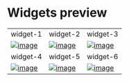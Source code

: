 # Widgets preview

<table>
  <tr>
    <td width="33.3333%">widget-1</td>
    <td width="33.3333%">widget-2</td>
    <td width="33.3333%">widget-3</td>
  </tr>

  <tr>
    <td width="33.3333%">
        <a href="https://github.com/Clueless-Community/seamless-ui/blob/main/Widgets/src/widget-1.html">
            <img src="https://i.postimg.cc/JhSdPFmH/Screenshot-2201.png" alt="image" border="0"/>
        </a>
    </td>
    <td width="33.3333%">
        <a href="https://github.com/Clueless-Community/seamless-ui/blob/main/Widgets/src/widget-2.html">
            <img src="https://i.postimg.cc/50vKGmN7/Screenshot-2202.png" alt="image" border="0"/>
        </a>
    </td>
    <td width="33.3333%">
        <a href="https://github.com/Clueless-Community/seamless-ui/blob/main/Widgets/src/widget-3.html">
            <img src="https://i.postimg.cc/0jsXqJz8/Screenshot-2203.png" alt="image" border="0"/>
        </a>
    </td>
  </tr>

  <tr>
    <td width="33.3333%">widget-4</td>
    <td width="33.3333%">widget-5</td>
    <td width="33.3333%">widget-6</td>
  </tr>
  <tr>
    <td width="33.3333%">
        <a href="https://github.com/Clueless-Community/seamless-ui/blob/main/Widgets/src/widget-4.html">
            <img src="https://i.postimg.cc/HWwP93Nj/Screenshot-2204.png" alt="image" border="0"/>
        </a>
    </td>
    <td width="33.3333%">
        <a href="https://github.com/Clueless-Community/seamless-ui/blob/main/Widgets/src/widget-5.html">
            <img src="https://i.postimg.cc/PrdV3YGy/Screenshot-2205.png" alt="image" border="0"/>
        </a>
    </td>
    <td width="33.3333%">
        <a href="https://github.com/Clueless-Community/seamless-ui/blob/main/Widgets/src/widget-6.html">
            <img src="https://i.postimg.cc/br9CYNn1/Screenshot-2206.png" alt="image" border="0"/>
        </a>
    </td>
  </tr>
</table>
